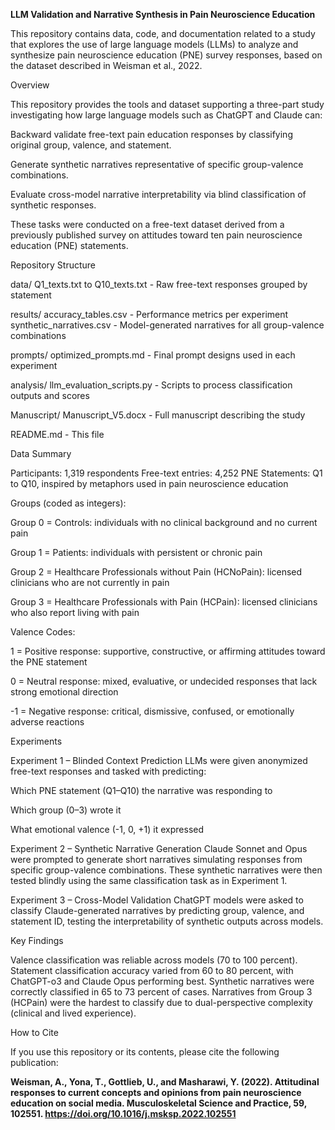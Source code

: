 **LLM Validation and Narrative Synthesis in Pain Neuroscience Education**

This repository contains data, code, and documentation related to a study that explores the use of large language models (LLMs) to analyze and synthesize pain neuroscience education (PNE) survey responses, based on the dataset described in Weisman et al., 2022.

Overview

This repository provides the tools and dataset supporting a three-part study investigating how large language models such as ChatGPT and Claude can:

Backward validate free-text pain education responses by classifying original group, valence, and statement.

Generate synthetic narratives representative of specific group-valence combinations.

Evaluate cross-model narrative interpretability via blind classification of synthetic responses.

These tasks were conducted on a free-text dataset derived from a previously published survey on attitudes toward ten pain neuroscience education (PNE) statements.

Repository Structure

data/
Q1_texts.txt to Q10_texts.txt - Raw free-text responses grouped by statement

results/
accuracy_tables.csv - Performance metrics per experiment
synthetic_narratives.csv - Model-generated narratives for all group-valence combinations

prompts/
optimized_prompts.md - Final prompt designs used in each experiment

analysis/
llm_evaluation_scripts.py - Scripts to process classification outputs and scores

Manuscript/
Manuscript_V5.docx - Full manuscript describing the study

README.md - This file

Data Summary

Participants: 1,319 respondents
Free-text entries: 4,252
PNE Statements: Q1 to Q10, inspired by metaphors used in pain neuroscience education

Groups (coded as integers):

Group 0 = Controls: individuals with no clinical background and no current pain

Group 1 = Patients: individuals with persistent or chronic pain

Group 2 = Healthcare Professionals without Pain (HCNoPain): licensed clinicians who are not currently in pain

Group 3 = Healthcare Professionals with Pain (HCPain): licensed clinicians who also report living with pain

Valence Codes:

1 = Positive response: supportive, constructive, or affirming attitudes toward the PNE statement

0 = Neutral response: mixed, evaluative, or undecided responses that lack strong emotional direction

-1 = Negative response: critical, dismissive, confused, or emotionally adverse reactions

Experiments

Experiment 1 – Blinded Context Prediction
LLMs were given anonymized free-text responses and tasked with predicting:

Which PNE statement (Q1–Q10) the narrative was responding to

Which group (0–3) wrote it

What emotional valence (-1, 0, +1) it expressed

Experiment 2 – Synthetic Narrative Generation
Claude Sonnet and Opus were prompted to generate short narratives simulating responses from specific group-valence combinations. These synthetic narratives were then tested blindly using the same classification task as in Experiment 1.

Experiment 3 – Cross-Model Validation
ChatGPT models were asked to classify Claude-generated narratives by predicting group, valence, and statement ID, testing the interpretability of synthetic outputs across models.

Key Findings

Valence classification was reliable across models (70 to 100 percent).
Statement classification accuracy varied from 60 to 80 percent, with ChatGPT-o3 and Claude Opus performing best.
Synthetic narratives were correctly classified in 65 to 73 percent of cases.
Narratives from Group 3 (HCPain) were the hardest to classify due to dual-perspective complexity (clinical and lived experience).

How to Cite

If you use this repository or its contents, please cite the following publication:

**Weisman, A., Yona, T., Gottlieb, U., and Masharawi, Y. (2022).
Attitudinal responses to current concepts and opinions from pain neuroscience education on social media.
Musculoskeletal Science and Practice, 59, 102551.
https://doi.org/10.1016/j.msksp.2022.102551**
